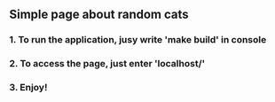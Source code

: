## Simple page about random cats
### 1. To run the application, jusy write 'make build' in console
### 2. To access the page, just enter 'localhost/'
### 3. Enjoy!